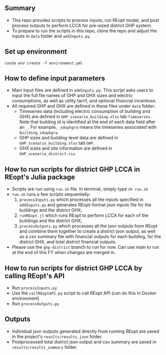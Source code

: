 ## Summary
- This repo provides scripts to process inputs, run REopt model, and post process outputs to perform LCCA for pre-sized district GHP system.
- To prepare to run the scripts in this repo, clone the repo and adjust the inputs in `data` folder and `addInputs.py`.

## Set up environment
`conda env create -f environment.yml`

## How to define input parameters
- Main input files are defined in `addInputs.py`. This script asks users to input the full file names of GHP and GHX sizes and electric consumptions, as well as utility tarrif, and optional financial incentives.
- All required GHP and GHX are defined in these files under `data` folder:
  - Timeseries data (including electric consumption of building and GHX) are defined in `GHP_scenario_building.xlsx` tab `Timeseries`. Note that building id is identified at the end of each data field after an `_`. For example, `_sdupkgra` means the timeseries associated with `building_sdupkgra`.
  - GHP sizes and building-level data are defined in `GHP_scenario_building.xlsx` tab `GHP`.
  - GHX sizes and site information are defined in `GHP_scenario_district.csv`. 

## How to run scripts for district GHP LCCA in REopt's Julia package
- Scripts are run using `run.sh` file. In terminal, simply type `sh run.sh`
- `run.sh` runs a few scripts sequentially:
    1) `processInputs.py` which processes all the inputs specified in `addInputs.py` and generates REopt-format json inputs file for the buildings and the district GHX;
    2) `runREopt.jl` which runs REopt to perform LCCA for each of the buildings and the district GHX;
    3) `processOutputs.py` which processes all the json outputs from REopt and combine them together to create a district json output, as well as a csv summary file with financial outputs for each building, for the district GHX, and total district financial outputs.
- Please use the `ghp-district` branch to run for now. Can use main to run at the end of this FY when changes are merged in.

## How to run scripts for district GHP LCCA by calling REopt's API
- Run `processInputs.py`
- Use the `callREoptAPI.py` script to call REopt API (can do this in Docker environment)
- Run `processOutputs.py`

## Outputs
- Individual json outputs generated directly from running REopt are saved in the project's `results/results_json` folder.
- Postprocessed total district json output and csv summary are saved in `results/results_summary` folder.


